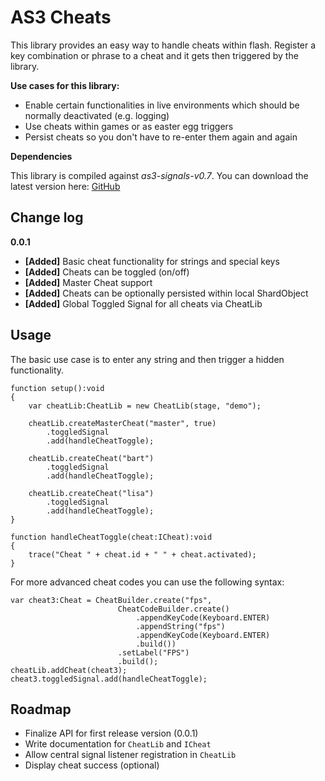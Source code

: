 AS3 Cheats
==================

This library provides an easy way to handle cheats within flash. Register a key combination or phrase to a cheat and it gets then triggered by the library.

**Use cases for this library:**

- Enable certain functionalities in live environments which should be normally deactivated (e.g. logging)
- Use cheats within games or as easter egg triggers
- Persist cheats so you don't have to re-enter them again and again

**Dependencies**

This library is compiled against *as3-signals-v0.7*. You can download the latest version here:  [GitHub](https://github.com/robertpenner/as3-signals)

Change log
----------

**0.0.1**

* **[Added]** Basic cheat functionality for strings and special keys
* **[Added]** Cheats can be toggled (on/off)
* **[Added]** Master Cheat support
* **[Added]** Cheats can be optionally persisted within local ShardObject
* **[Added]** Global Toggled Signal for all cheats via CheatLib

Usage
-----

The basic use case is to enter any string and then trigger a hidden functionality. 

	function setup():void
	{
		var cheatLib:CheatLib = new CheatLib(stage, "demo");

		cheatLib.createMasterCheat("master", true)
			.toggledSignal
			.add(handleCheatToggle);

		cheatLib.createCheat("bart")
			.toggledSignal
			.add(handleCheatToggle);

		cheatLib.createCheat("lisa")
			.toggledSignal
			.add(handleCheatToggle);
	}
	
	function handleCheatToggle(cheat:ICheat):void
	{
		trace("Cheat " + cheat.id + " " + cheat.activated);
	}

For more advanced cheat codes you can use the following syntax:

	var cheat3:Cheat = CheatBuilder.create("fps", 
							CheatCodeBuilder.create()
								.appendKeyCode(Keyboard.ENTER)
								.appendString("fps")
								.appendKeyCode(Keyboard.ENTER)
								.build())
							.setLabel("FPS")
							.build();
	cheatLib.addCheat(cheat3);
	cheat3.toggledSignal.add(handleCheatToggle);

Roadmap
-------

- Finalize API for first release version (0.0.1)
- Write documentation for `CheatLib` and `ICheat`
- Allow central signal listener registration in `CheatLib`
- Display cheat success (optional)